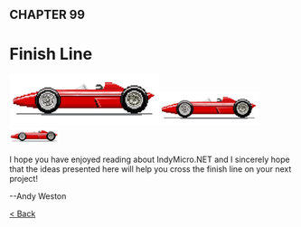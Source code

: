 ## CHAPTER 99

# Finish Line



<img src="./Images/IndyCar.png" alt="image-20200315211415167" style="zoom: 60%;" /><img src="./Images/IndyCar.png" alt="image-20200315211415167" style="zoom: 40%;" /><img src="./Images/IndyCar.png" alt="image-20200315211415167" style="zoom: 20%;" />

I hope you have enjoyed reading about IndyMicro.NET and I sincerely hope that the ideas presented here will help you cross the finish line on your next project!

--Andy Weston



[< Back](index.md)
